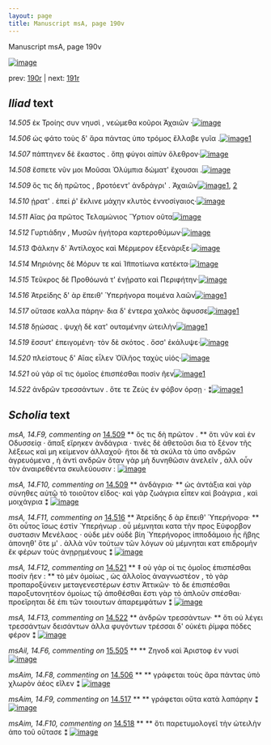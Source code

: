 ```yaml
---
layout: page
title: Manuscript msA, page 190v
---
```


Manuscript msA, page 190v

[![image](http://www.homermultitext.org/iipsrv?OBJ=IIP,1.0&FIF=/project/homer/pyramidal/deepzoom/hmt/vaimg/2017a/VA190VN_0692.tif&WID=100&CVT=JPEG)](http://www.homermultitext.org/ict2/?urn=urn:cite2:hmt:vaimg.2017a:VA190VN_0692)

prev:  [190r](../190r/) | next:  [191r](../191r/)

## *Iliad* text

*14.505* <a id="14.505"/> ἐκ Τροίης συν νηυσὶ , νεώμεθα κοῦροι Ἀχαιῶν ·[![image](http://www.homermultitext.org/iipsrv?OBJ=IIP,1.0&FIF=/project/homer/pyramidal/deepzoom/hmt/vaimg/2017a/VA190VN_0692.tif&RGN=0.488,0.2322,0.426,0.0285&WID=1000&CVT=JPEG)](http://www.homermultitext.org/ict2/?urn=urn:cite2:hmt:vaimg.2017a:VA190VN_0692@0.488,0.2322,0.426,0.0285)

*14.506* <a id="14.506"/> ὡς φάτο τοὺς δ' ἄρα πάντας ὑπο τρόμος ἔλλαβε γυῖα .[![image](http://www.homermultitext.org/iipsrv?OBJ=IIP,1.0&FIF=/project/homer/pyramidal/deepzoom/hmt/vaimg/2017a/VA190VN_0692.tif&RGN=0.495,0.2547,0.426,0.0255&WID=1000&CVT=JPEG)](http://www.homermultitext.org/ict2/?urn=urn:cite2:hmt:vaimg.2017a:VA190VN_0692@0.495,0.2547,0.426,0.0255)[1](#msAim_14.F8)

*14.507* <a id="14.507"/> πάπτηνεν δὲ ἕκαστος . ὅπῃ φύγοι αἰπὺν ὄλεθρον·[![image](http://www.homermultitext.org/iipsrv?OBJ=IIP,1.0&FIF=/project/homer/pyramidal/deepzoom/hmt/vaimg/2017a/VA190VN_0692.tif&RGN=0.493,0.2742,0.431,0.0255&WID=1000&CVT=JPEG)](http://www.homermultitext.org/ict2/?urn=urn:cite2:hmt:vaimg.2017a:VA190VN_0692@0.493,0.2742,0.431,0.0255)

*14.508* <a id="14.508"/> ἔσπετε νῦν μοι Μοῦσαι Ὀλύμπια δώματ' ἔχουσαι .[![image](http://www.homermultitext.org/iipsrv?OBJ=IIP,1.0&FIF=/project/homer/pyramidal/deepzoom/hmt/vaimg/2017a/VA190VN_0692.tif&RGN=0.496,0.2945,0.431,0.0218&WID=1000&CVT=JPEG)](http://www.homermultitext.org/ict2/?urn=urn:cite2:hmt:vaimg.2017a:VA190VN_0692@0.496,0.2945,0.431,0.0218)

*14.509* <a id="14.509"/> ὅς τις δὴ πρῶτος , βροτόεντ' ἀνδράγρι' . Ἀχαιῶν[![image](http://www.homermultitext.org/iipsrv?OBJ=IIP,1.0&FIF=/project/homer/pyramidal/deepzoom/hmt/vaimg/2017a/VA190VN_0692.tif&RGN=0.496,0.3156,0.402,0.0218&WID=1000&CVT=JPEG)](http://www.homermultitext.org/ict2/?urn=urn:cite2:hmt:vaimg.2017a:VA190VN_0692@0.496,0.3156,0.402,0.0218)[1](#msA_14.F10), [2](#msA_14.F9)

*14.510* <a id="14.510"/> ῄρατ' . ἐπεί ῥ' ἔκλινε μάχην κλυτὸς ἐννοσίγαιος·[![image](http://www.homermultitext.org/iipsrv?OBJ=IIP,1.0&FIF=/project/homer/pyramidal/deepzoom/hmt/vaimg/2017a/VA190VN_0692.tif&RGN=0.498,0.3321,0.423,0.024&WID=1000&CVT=JPEG)](http://www.homermultitext.org/ict2/?urn=urn:cite2:hmt:vaimg.2017a:VA190VN_0692@0.498,0.3321,0.423,0.024)

*14.511* <a id="14.511"/> Αἴας ῥα πρῶτος Τελαμώνιος Ὕρτιον οῦτα[![image](http://www.homermultitext.org/iipsrv?OBJ=IIP,1.0&FIF=/project/homer/pyramidal/deepzoom/hmt/vaimg/2017a/VA190VN_0692.tif&RGN=0.499,0.3516,0.392,0.024&WID=1000&CVT=JPEG)](http://www.homermultitext.org/ict2/?urn=urn:cite2:hmt:vaimg.2017a:VA190VN_0692@0.499,0.3516,0.392,0.024)

*14.512* <a id="14.512"/> Γυρτιάδην , Μυσῶν ἡγήτορα καρτεροθύμων·[![image](http://www.homermultitext.org/iipsrv?OBJ=IIP,1.0&FIF=/project/homer/pyramidal/deepzoom/hmt/vaimg/2017a/VA190VN_0692.tif&RGN=0.5,0.3704,0.415,0.0263&WID=1000&CVT=JPEG)](http://www.homermultitext.org/ict2/?urn=urn:cite2:hmt:vaimg.2017a:VA190VN_0692@0.5,0.3704,0.415,0.0263)

*14.513* <a id="14.513"/> Φάλκην δ' Ἀντίλοχος καὶ Μέρμερον ἐξενάριξε·[![image](http://www.homermultitext.org/iipsrv?OBJ=IIP,1.0&FIF=/project/homer/pyramidal/deepzoom/hmt/vaimg/2017a/VA190VN_0692.tif&RGN=0.501,0.3899,0.427,0.027&WID=1000&CVT=JPEG)](http://www.homermultitext.org/ict2/?urn=urn:cite2:hmt:vaimg.2017a:VA190VN_0692@0.501,0.3899,0.427,0.027)

*14.514* <a id="14.514"/> Μηριόνης δὲ Μόρυν τε καὶ Ἱ̈πποτίωνα κατέκτα·[![image](http://www.homermultitext.org/iipsrv?OBJ=IIP,1.0&FIF=/project/homer/pyramidal/deepzoom/hmt/vaimg/2017a/VA190VN_0692.tif&RGN=0.501,0.4095,0.431,0.0255&WID=1000&CVT=JPEG)](http://www.homermultitext.org/ict2/?urn=urn:cite2:hmt:vaimg.2017a:VA190VN_0692@0.501,0.4095,0.431,0.0255)

*14.515* <a id="14.515"/> Τεῦκρος δὲ Προθόωνά τ' ἐνῄρατο καὶ Περιφήτην·[![image](http://www.homermultitext.org/iipsrv?OBJ=IIP,1.0&FIF=/project/homer/pyramidal/deepzoom/hmt/vaimg/2017a/VA190VN_0692.tif&RGN=0.499,0.429,0.431,0.024&WID=1000&CVT=JPEG)](http://www.homermultitext.org/ict2/?urn=urn:cite2:hmt:vaimg.2017a:VA190VN_0692@0.499,0.429,0.431,0.024)

*14.516* <a id="14.516"/> Ἀτρείδης δ' ὰρ ἔπειθ' Ὑπερήνορα ποιμένα λαῶν[![image](http://www.homermultitext.org/iipsrv?OBJ=IIP,1.0&FIF=/project/homer/pyramidal/deepzoom/hmt/vaimg/2017a/VA190VN_0692.tif&RGN=0.498,0.4463,0.431,0.024&WID=1000&CVT=JPEG)](http://www.homermultitext.org/ict2/?urn=urn:cite2:hmt:vaimg.2017a:VA190VN_0692@0.498,0.4463,0.431,0.024)[1](#msA_14.F11)

*14.517* <a id="14.517"/> οὔτασε καλλα πάρην· δια δ' έντερα χαλκὸς ἄφυσσε[![image](http://www.homermultitext.org/iipsrv?OBJ=IIP,1.0&FIF=/project/homer/pyramidal/deepzoom/hmt/vaimg/2017a/VA190VN_0692.tif&RGN=0.498,0.4658,0.433,0.024&WID=1000&CVT=JPEG)](http://www.homermultitext.org/ict2/?urn=urn:cite2:hmt:vaimg.2017a:VA190VN_0692@0.498,0.4658,0.433,0.024)[1](#msAim_14.F9)

*14.518* <a id="14.518"/> δῃώσας . ψυχὴ δὲ κατ' ουταμένην ὠτειλὴν[![image](http://www.homermultitext.org/iipsrv?OBJ=IIP,1.0&FIF=/project/homer/pyramidal/deepzoom/hmt/vaimg/2017a/VA190VN_0692.tif&RGN=0.495,0.4838,0.416,0.0255&WID=1000&CVT=JPEG)](http://www.homermultitext.org/ict2/?urn=urn:cite2:hmt:vaimg.2017a:VA190VN_0692@0.495,0.4838,0.416,0.0255)[1](#msAim_14.F10)

*14.519* <a id="14.519"/> ἔσσυτ' ἐπειγομένη· τὸν δὲ σκότος . ὄσσ' ἐκάλυψε·[![image](http://www.homermultitext.org/iipsrv?OBJ=IIP,1.0&FIF=/project/homer/pyramidal/deepzoom/hmt/vaimg/2017a/VA190VN_0692.tif&RGN=0.495,0.5026,0.422,0.0255&WID=1000&CVT=JPEG)](http://www.homermultitext.org/ict2/?urn=urn:cite2:hmt:vaimg.2017a:VA190VN_0692@0.495,0.5026,0.422,0.0255)

*14.520* <a id="14.520"/> πλείστους δ' Αἴας εἷλεν Ὀϊλῆος ταχὺς υἱός·[![image](http://www.homermultitext.org/iipsrv?OBJ=IIP,1.0&FIF=/project/homer/pyramidal/deepzoom/hmt/vaimg/2017a/VA190VN_0692.tif&RGN=0.494,0.5222,0.406,0.0263&WID=1000&CVT=JPEG)](http://www.homermultitext.org/ict2/?urn=urn:cite2:hmt:vaimg.2017a:VA190VN_0692@0.494,0.5222,0.406,0.0263)

*14.521* <a id="14.521"/> οὐ γάρ οἵ τις ὁμοῖος ἐπισπέσθαι ποσὶν ῆεν[![image](http://www.homermultitext.org/iipsrv?OBJ=IIP,1.0&FIF=/project/homer/pyramidal/deepzoom/hmt/vaimg/2017a/VA190VN_0692.tif&RGN=0.498,0.5394,0.38,0.0263&WID=1000&CVT=JPEG)](http://www.homermultitext.org/ict2/?urn=urn:cite2:hmt:vaimg.2017a:VA190VN_0692@0.498,0.5394,0.38,0.0263)[1](#msA_14.F12)

*14.522* <a id="14.522"/> ἀνδρῶν τρεσσάντων . ὅτε τε Ζεὺς ἐν φόβον όρσῃ · ⁑[![image](http://www.homermultitext.org/iipsrv?OBJ=IIP,1.0&FIF=/project/homer/pyramidal/deepzoom/hmt/vaimg/2017a/VA190VN_0692.tif&RGN=0.5,0.5575,0.437,0.0285&WID=1000&CVT=JPEG)](http://www.homermultitext.org/ict2/?urn=urn:cite2:hmt:vaimg.2017a:VA190VN_0692@0.5,0.5575,0.437,0.0285)[1](#msA_14.F13)

## *Scholia* text

*msA, 14.F9, commenting on* [14.509](#14.509)  <a id="msA_14.F9"/> **							 ὅς τις δὴ πρῶτον . 						** 							 ὅτι νῦν καὶ ἐν Οδυσσείᾳ · ἅπαξ εἴρηκεν ἀνδάγρια · τινὲς δὲ ἀθετοῦσι 								δια τὸ ξένον τῆς λέξεως καὶ μη κείμενον ἀλλαχοῦ· ἤτοι δὲ τὰ σκύλα τὰ ὑπο ανδρῶν ἀγρευόμενα , 								ἠ ἀντὶ ανδρῶν ὅταν γὰρ μὴ δυνηθῶσιν ἀνελεῖν , ἀλλ οὖν τὸν ἀναιρεθέντα σκυλεύουσιν : 						[![image](http://www.homermultitext.org/iipsrv?OBJ=IIP,1.0&FIF=/project/homer/pyramidal/deepzoom/hmt/vaimg/2017a/VA190VN_0692.tif&RGN=0.22660280,0.30829876,0.21223287,0.09834025&WID=1000&CVT=JPEG)](http://www.homermultitext.org/ict2/?urn=urn:cite2:hmt:vaimg.2017a:VA190VN_0692@0.22660280,0.30829876,0.21223287,0.09834025)

*msA, 14.F10, commenting on* [14.509](#14.509)  <a id="msA_14.F10"/> **							 ἀνδάγρια· 						** 							 ὡς ἀντάξια καὶ γὰρ σύνηθες αὐτῷ τὸ τοιοῦτον εῖδος· καὶ γὰρ ζωάγρια εἶπεν καὶ 									 βοάγρια , καὶ μοιχάγρια ⁑ 						[![image](http://www.homermultitext.org/iipsrv?OBJ=IIP,1.0&FIF=/project/homer/pyramidal/deepzoom/hmt/vaimg/2017a/VA190VN_0692.tif&RGN=0.23157701,0.39170124,0.20560059,0.05228216&WID=1000&CVT=JPEG)](http://www.homermultitext.org/ict2/?urn=urn:cite2:hmt:vaimg.2017a:VA190VN_0692@0.23157701,0.39170124,0.20560059,0.05228216)

*msA, 14.F11, commenting on* [14.516](#14.516)  <a id="msA_14.F11"/> **							 								 Ἀτρείδης δ ὰρ ἔπειθ' Ὑπερήνορα· 						** 							 ὅτι οὗτος ἴσως ἐστὶν Ὑπερήνωρ . οὗ μέμνηται κατα τὴν προς Εύφορβον συστασιν Μενέλαος · 									 									 οὐδε μὲν οὐδὲ βίη Ὑπερήνορος ἱπποδάμοιο ἧς ἥβης ἀπονηθ' ὅτε μ' . 								 ἀλλὰ νῦν τούτων τῶν λόγων οὐ μέμνηται κατ επιδρομὴν ἔκ φέρων τοὺς ἀνῃρῃμένους ⁑ 						[![image](http://www.homermultitext.org/iipsrv?OBJ=IIP,1.0&FIF=/project/homer/pyramidal/deepzoom/hmt/vaimg/2017a/VA190VN_0692.tif&RGN=0.21831245,0.43568465,0.22439204,0.09709544&WID=1000&CVT=JPEG)](http://www.homermultitext.org/ict2/?urn=urn:cite2:hmt:vaimg.2017a:VA190VN_0692@0.21831245,0.43568465,0.22439204,0.09709544)

*msA, 14.F12, commenting on* [14.521](#14.521)  <a id="msA_14.F12"/> **							 ‡ οὐ γάρ οἱ τις ὁμοῖος ἐπισπέσθαι ποσὶν ῆεν : 						** 							 τὸ μὲν ὁμοίως , ὡς ἀλλοῖος ἀναγνωστέον , τὸ γὰρ προπαροξύνειν μεταγενεστέρων ἐστιν Ἀττικῶν· 								τὸ δε ἐπισπέσθαι παροξυτονητέον ὁμοίως τῷ ἀποθέσθαι ἔστι γὰρ τὸ ἁπλοῦν σπέσθαι· προεἴρηται 								δὲ ἐπι τῶν τοιουτων ἀπαρεμφάτων ⁑ 						[![image](http://www.homermultitext.org/iipsrv?OBJ=IIP,1.0&FIF=/project/homer/pyramidal/deepzoom/hmt/vaimg/2017a/VA190VN_0692.tif&RGN=0.22457627,0.73734440,0.62896094,0.05186722&WID=1000&CVT=JPEG)](http://www.homermultitext.org/ict2/?urn=urn:cite2:hmt:vaimg.2017a:VA190VN_0692@0.22457627,0.73734440,0.62896094,0.05186722)

*msA, 14.F13, commenting on* [14.522](#14.522)  <a id="msA_14.F13"/> **							 ἀνδρῶν τρεσσάντων· 						** 							 ὅτι οὐ λέγει τρεσσάντων δεισάντων ἀλλα φυγόντων 									 									 τρέσσαι δ' οὐκέτι ῥίμφα πόδες φέρον 								 ⁑ 						[![image](http://www.homermultitext.org/iipsrv?OBJ=IIP,1.0&FIF=/project/homer/pyramidal/deepzoom/hmt/vaimg/2017a/VA190VN_0692.tif&RGN=0.23452469,0.76431535,0.62177598,0.03526971&WID=1000&CVT=JPEG)](http://www.homermultitext.org/ict2/?urn=urn:cite2:hmt:vaimg.2017a:VA190VN_0692@0.23452469,0.76431535,0.62177598,0.03526971)

*msAil, 14.F6, commenting on* [15.505](#15.505)  <a id="msAil_14.F6"/> **							 						** 							 Ζηνοδ καὶ Ἀριστοφ 								 ἐν νυσί 						[![image](http://www.homermultitext.org/iipsrv?OBJ=IIP,1.0&FIF=/project/homer/pyramidal/deepzoom/hmt/vaimg/2017a/VA190VN_0692.tif&RGN=0.59782609,0.22780083,0.08511422,0.01355463&WID=1000&CVT=JPEG)](http://www.homermultitext.org/ict2/?urn=urn:cite2:hmt:vaimg.2017a:VA190VN_0692@0.59782609,0.22780083,0.08511422,0.01355463)

*msAim, 14.F8, commenting on* [14.506](#14.506)  <a id="msAim_14.F8"/> **							 						** 							 γράφεται τοὺς ἄρα πάντας ὑπὸ χλωρὸν ἀέος εῖλεν ⁑ 						[![image](http://www.homermultitext.org/iipsrv?OBJ=IIP,1.0&FIF=/project/homer/pyramidal/deepzoom/hmt/vaimg/2017a/VA190VN_0692.tif&RGN=0.43699337,0.25546335,0.05674282,0.05034578&WID=1000&CVT=JPEG)](http://www.homermultitext.org/ict2/?urn=urn:cite2:hmt:vaimg.2017a:VA190VN_0692@0.43699337,0.25546335,0.05674282,0.05034578)

*msAim, 14.F9, commenting on* [14.517](#14.517)  <a id="msAim_14.F9"/> **							 						** 							 γράφεται οὔτα κατὰ λαπάρην ⁑ 						[![image](http://www.homermultitext.org/iipsrv?OBJ=IIP,1.0&FIF=/project/homer/pyramidal/deepzoom/hmt/vaimg/2017a/VA190VN_0692.tif&RGN=0.44344141,0.46763485,0.04605748,0.03319502&WID=1000&CVT=JPEG)](http://www.homermultitext.org/ict2/?urn=urn:cite2:hmt:vaimg.2017a:VA190VN_0692@0.44344141,0.46763485,0.04605748,0.03319502)

*msAim, 14.F10, commenting on* [14.518](#14.518)  <a id="msAim_14.F10"/> **							 						** 							 ὅτι παρετυμολογεῖ τὴν ὠτειλὴν ἀπo τοῦ οὔτασε ⁑ 						[![image](http://www.homermultitext.org/iipsrv?OBJ=IIP,1.0&FIF=/project/homer/pyramidal/deepzoom/hmt/vaimg/2017a/VA190VN_0692.tif&RGN=0.44436256,0.49723375,0.04642594,0.04412172&WID=1000&CVT=JPEG)](http://www.homermultitext.org/ict2/?urn=urn:cite2:hmt:vaimg.2017a:VA190VN_0692@0.44436256,0.49723375,0.04642594,0.04412172)